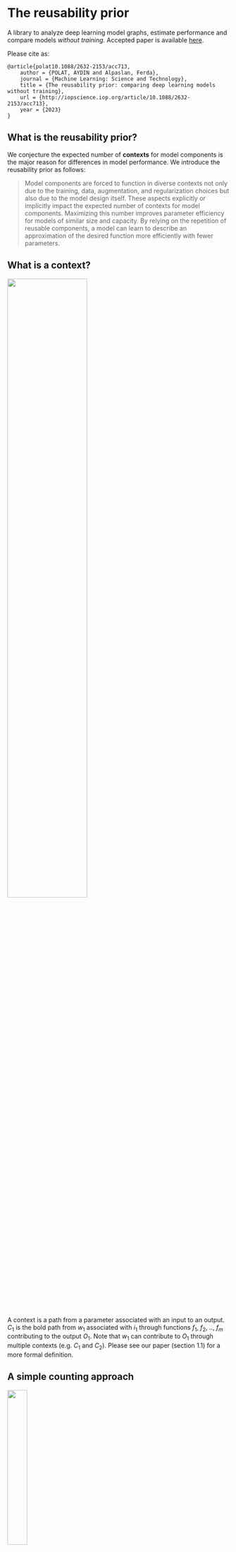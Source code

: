 # The reusability prior
A library to analyze deep learning model graphs, estimate performance and compare models _without training_. 
Accepted paper is available [here](https://doi.org/10.1088/2632-2153/acc713).

Please cite as:

```
@article{polat10.1088/2632-2153/acc713,
	author = {POLAT, AYDIN and Alpaslan, Ferda},
	journal = {Machine Learning: Science and Technology},
	title = {The reusability prior: comparing deep learning models without training},
	url = {http://iopscience.iop.org/article/10.1088/2632-2153/acc713},
	year = {2023}
}
```

## What is the reusability prior?
We conjecture the expected number of __contexts__ for model components is the major reason for differences in model performance. We introduce the reusability prior as follows:

> Model components are forced to function in diverse contexts not only due to the training, data, augmentation, and regularization choices but also due to the model design itself. These aspects explicitly or implicitly impact the expected number of contexts for model components. Maximizing this number improves parameter efficiency for models of similar size and capacity. By relying on the repetition of reusable components, a model can learn to describe an approximation of the desired function more efficiently with fewer parameters.


## What is a context?
<img src="reusability/figures/figure1a_context.png" width="60%" height="60%">


A context is a path from a parameter associated with an input to an output. $C_1$ is the bold path from $w_1$ associated with $i_1$ through functions $f_1$, $f_2$, .., $f_m$ contributing to the output $O_1$.  Note that $w_1$ can contribute to $O_1$ through multiple contexts (e.g. $C_1$ and $C_2$). Please see our paper (section 1.1) for a more formal definition.


## A simple counting approach
<img src="reusability/figures/figure3a_horizontal_unrolling.png" width="30%" height="30%">

Frequencies (i.e. the number of contexts) of each learnable parameter in the above graph can be directly counted from the unrolled graph below:

<img src="reusability/figures/figure3b_horizontal_unrolling.png" width="60%" height="60%">

Alternatively, our illustrative [code](reusability/graph/dag.py) for counting provides a simple but highly inefficient way to calculate the counts without horizontal unrolling:


```
def recursive_count(node):
   """Recursively count the usage of all source nodes"""
   node.count += 1

   for source in get_sources(node):
   	recursive_count(source)


def horizontal_unroll_count(leaf_nodes):
   """Recursively count the total number of contexts for all nodes"""

   for node in leaf_nodes:
   	recursive_count(node)
```
This leads to the following counts:
```
   w1: 2
   w2: 2
   w3: 2
   w4: 2
   w5: 1
   w6: 1
   w7: 1
   w8: 1
```

with the relative frequencies:
```
   p(w1): 1/6
   p(w2): 1/6
   p(w3): 1/6
   p(w4): 1/6
   p(w5): 1/12
   p(w6): 1/12
   p(w7): 1/12
   p(w8): 1/12
```

The recursive approach for counting has exponential complexity. For larger models, important optimizations were necessary for analysis. __We will release the optimized code that we used for all of our experiments after acceptance of our manuscript.__

## Quantities for model comparison

### Total surprisal
Total surprisal is defined as: $$S_G = - \sum_{i=1}^{N_G} {\log p(w_i)}$$  where ${N_G}$ is the number of learnable parameters.

In this example ${N_G}=8$ and $S_G = (4 * log2(6) + 4 * log2(12)) = 24.68$.

### Entropy
Entropy, or the expected surprisal, is defined as: $$H(W) = -\sum_{i=1}^{N_G} {p(w_i) \log p(w_i)}.$$

In this example $H(W) = (4 * 1/6 * log2(6) + 4 * 1/12 * log2(12)) = 2.92$.

### Expected spread
The expected spread is given by: $$E[\log_{2}|C|] = \sum_{i=1}^{N_G} p(w_{i}) \log_{2}|C_{w_{i}}|$$ where $|C_{w_i}|$ is the cardinality of the set of all contexts for $w_i$ (e.g. the counts we obtained from the horizontally unrolled graph).

In this example, $E[\log_{2}|C|] = 4 * 1/6 * log2(2) + 4 * 1/12 * log2(1) = 0.67$

### Total surprisal based performance estimation
We propose using the total surprisal for estimating the descriptive ability of a model, with the assumption that when other conditions are the same or similar, a model with a higher descriptive ability would perform better:

$P_G = \log_{2}\left(S_G  \frac{N_{I}}{|G|}\right)$ where $N_{I}$ the total number of input nodes and $|G|$ the summation of the total number of input, output and weight nodes.

In this example  $N_{I}=2$ and $|G|=2+1+8=11$ and $P_G = log2(24.68 * 2/11) = 2.17$

### Expected spread based performance estimation
As an alternative approach, we propose using the expected spread for estimating the descriptive reusability of a model, with the assumption that when other conditions are the same or similar, a model with higher descriptive reusability is more parameter efficient and would perform better:

$P_G = \log_{2}\left(N_G   E[\log_{2}|C| + 1] \frac{N_{I}}{|G|}\right)$

In this example  $N_{I}=2$ and $|G|=2+1+8=11$ and $P_G = log2((0.67 + 1) * 8 * 2/11) = 1.28$

## Comparing different graphs
<img src="reusability/figures/figure2a_parameter_efficiency.png" width="30%" height="30%">

We call graphs like above a __uniform graph__, where there is no parameter sharing, and each parameter has only a single context, hence horizontal unrolling leaves them the same. They always have the maximum entropy and an expected spread of zero.

<img src="reusability/figures/figure2b_parameter_efficiency.png" width="30%" height="30%">

Above graph depicts a second graph with the same number of parameters. It is not uniform as some parameters have more than one context.

For the uniform graph:

- The number of parameters: ${N_G}=8$,
- Input nodes: $N_{I}=2$
- Size: $|G|=2+1+8=11$
- Total surprisal: $S_G = 8 * log2(8) = 24.00$,
- Entropy: $H(W) = 8 * 1/8 * log2(8) = 3$ (which is the maximum possible entropy since $P(W)$ is uniform),
- Expected spread: $E[\log_{2}|C|] = 8 * 1/8 * log2(1) = 0$
- Total surprisal based performance estimation: $P_G = log2(24 * 2/11) = 2.13$
- Expected spread based performance estimation: $P'_G = log2((0.0 + 1) * 8 * 2/11) = 0.54$

For the second graph:

- The number of parameters: ${N_G}=8$,
- Input nodes: $N_{I}=2$
- Size: $|G|=2+1+8=11$
- Total surprisal: $S_G = 6 * log2(10) + 2 * log2(5) = 24.58$ as two parameters have two contexts and each of the rest has a single context,
- Entropy: $H(W) = 6 * 1/10 * log2(10) + 2 * 1/5 * log2(5) = 2.92$ (which is lower than the maximum possible entropy we saw from the uniform graph),
- Expected spread: $E[\log_{2}|C|] = 6 * 1/10 * log2(1) + 2 * 1/5 * log2(2) = 0.4$
- Total surprisal based performance estimation $P_G = log2(24.58 * 2/11) = 2.16$
- Expected spread based performance estimation $P'_G = log2((0.4 + 1) * 8 * 2/11) = 1.03$

The second graph has higher performance estimations, total surprisal, and expected spread.

## Conclusion
Overall, our framework allows comparing arbitrary directed acyclic graphs in a quantifiable way by relying on a simple counting approach. In practice we applied our technique to several EfficientNetv2 and ResNet-50 models and this approach was able to properly rank them according to their performance _without relying on any training_. More details are available in the paper.
